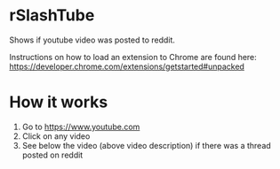 # rSlashTube
Shows if youtube video was posted to reddit.

Instructions on how to load an extension to Chrome are found here:
https://developer.chrome.com/extensions/getstarted#unpacked

# How it works
1. Go to https://www.youtube.com
2. Click on any video
3. See below the video (above video description) if there was a thread posted on reddit
